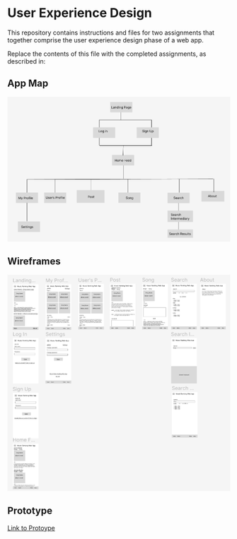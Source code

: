 # User Experience Design

This repository contains instructions and files for two assignments that together comprise the user experience design phase of a web app.

Replace the contents of this file with the completed assignments, as described in:


## App Map
![App map](/ux-design/appmap.png)


## Wireframes
![wireframes](/ux-design/wireframes.png)

## Prototype
[Link to Protoype](https://www.figma.com/proto/4XaUWuf9lMrJPC4bci7LAm/Sprint-0?type=design&node-id=15-7&t=Xul9uLIHXcNXN3ju-1&scaling=scale-down&page-id=11%3A2&starting-point-node-id=15%3A7&show-proto-sidebar=1&mode=design)

